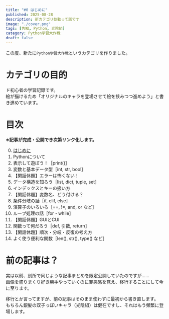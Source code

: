 ```yaml
---
title: "#0 はじめに"
published: 2025-08-28
description: 新カテゴリ始動って話です
image: "./cover.png"
tags: [告知, Python, 光陰組]
category: Python学習大作戦
draft: false
---
```

この度、新たに`Python学習大作戦`というカテゴリを作りました。  

# カテゴリの目的
ド初心者の学習記録です。  
絵が描けるため「オリジナルのキャラを登場させて絵を挟みつつ進めよう」と書き進めています。  

# 目次
**※記事が完成・公開でき次第リンク化します。**  
  
0. [はじめに](https://atfullspeed.github.io/1mk3_blog/posts/python_00/)
1. Pythonについて
2. 表示して遊ぼう！［print()］
3. 変数と基本データ型［int, str, bool］
4. 【閑話休題】エラーは怖くない！
5. データ構造を知ろう［list, dict, tuple, set］
6. インデックスとキーの扱い方
7. 【閑話休題】変数名、どう付ける？
8. 条件分岐の話［if, elif, else］
9. 演算子のいろいろ［==, !=, and, or など］
10. ループ処理の話［for・while］
11. 【閑話休題】GUIとCUI
12. 関数って何だろう［def, 引数, return］
13. 【閑話休題】順次・分岐・反復の考え方
14. よく使う便利な関数［len(), str(), type() など］

# 前の記事は？
実は以前、別所で同じような記事まとめを限定公開していたのですが……  
画像を盛りまくり好き勝手やっていくのに罪悪感を覚え、移行することにして今に至ります。  
  
移行とか言ってますが、前の記事はそのまま使わずに最初から書き直します。  
もちろん銀髪の双子っぽいキャラ（光陰組）は健在ですし、それはもう頻繁に登場します。